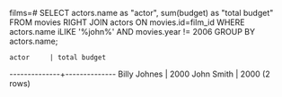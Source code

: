 films=# 
SELECT actors.name as "actor", sum(budget) as "total budget"
FROM movies 
RIGHT JOIN actors
ON movies.id=film_id 
WHERE actors.name iLIKE '%john%' AND movies.year != 2006
GROUP BY actors.name;

    actor     | total budget
--------------+--------------
 Billy Johnes |         2000
 John Smith   |         2000
(2 rows)
